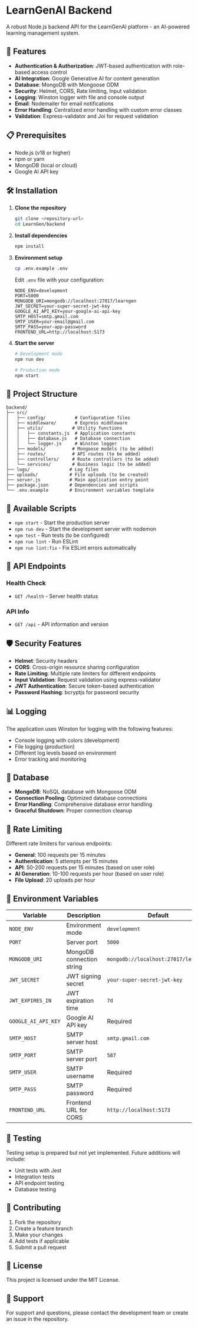 # LearnGenAI Backend

A robust Node.js backend API for the LearnGenAI platform - an AI-powered learning management system.

## 🚀 Features

- **Authentication & Authorization**: JWT-based authentication with role-based access control
- **AI Integration**: Google Generative AI for content generation
- **Database**: MongoDB with Mongoose ODM
- **Security**: Helmet, CORS, Rate limiting, Input validation
- **Logging**: Winston logger with file and console output
- **Email**: Nodemailer for email notifications
- **Error Handling**: Centralized error handling with custom error classes
- **Validation**: Express-validator and Joi for request validation

## 📋 Prerequisites

- Node.js (v18 or higher)
- npm or yarn
- MongoDB (local or cloud)
- Google AI API key

## 🛠️ Installation

1. **Clone the repository**

   ```bash
   git clone <repository-url>
   cd LearnGen/backend
   ```

2. **Install dependencies**

   ```bash
   npm install
   ```

3. **Environment setup**

   ```bash
   cp .env.example .env
   ```

   Edit `.env` file with your configuration:

   ```env
   NODE_ENV=development
   PORT=5000
   MONGODB_URI=mongodb://localhost:27017/learngen
   JWT_SECRET=your-super-secret-jwt-key
   GOOGLE_AI_API_KEY=your-google-ai-api-key
   SMTP_HOST=smtp.gmail.com
   SMTP_USER=your-email@gmail.com
   SMTP_PASS=your-app-password
   FRONTEND_URL=http://localhost:5173
   ```

4. **Start the server**

   ```bash
   # Development mode
   npm run dev

   # Production mode
   npm start
   ```

## 📁 Project Structure

```
backend/
├── src/
│   ├── config/           # Configuration files
│   ├── middleware/       # Express middleware
│   ├── utils/           # Utility functions
│   │   ├── constants.js  # Application constants
│   │   ├── database.js   # Database connection
│   │   └── logger.js     # Winston logger
│   ├── models/          # Mongoose models (to be added)
│   ├── routes/          # API routes (to be added)
│   ├── controllers/     # Route controllers (to be added)
│   └── services/        # Business logic (to be added)
├── logs/               # Log files
├── uploads/            # File uploads (to be created)
├── server.js           # Main application entry point
├── package.json        # Dependencies and scripts
└── .env.example        # Environment variables template
```

## 🔧 Available Scripts

- `npm start` - Start the production server
- `npm run dev` - Start the development server with nodemon
- `npm test` - Run tests (to be configured)
- `npm run lint` - Run ESLint
- `npm run lint:fix` - Fix ESLint errors automatically

## 🔌 API Endpoints

### Health Check

- `GET /health` - Server health status

### API Info

- `GET /api` - API information and version

## 🛡️ Security Features

- **Helmet**: Security headers
- **CORS**: Cross-origin resource sharing configuration
- **Rate Limiting**: Multiple rate limiters for different endpoints
- **Input Validation**: Request validation using express-validator
- **JWT Authentication**: Secure token-based authentication
- **Password Hashing**: bcryptjs for password security

## 📊 Logging

The application uses Winston for logging with the following features:

- Console logging with colors (development)
- File logging (production)
- Different log levels based on environment
- Error tracking and monitoring

## 🔗 Database

- **MongoDB**: NoSQL database with Mongoose ODM
- **Connection Pooling**: Optimized database connections
- **Error Handling**: Comprehensive database error handling
- **Graceful Shutdown**: Proper connection cleanup

## 🚦 Rate Limiting

Different rate limiters for various endpoints:

- **General**: 100 requests per 15 minutes
- **Authentication**: 5 attempts per 15 minutes
- **API**: 50-200 requests per 15 minutes (based on user role)
- **AI Generation**: 10-100 requests per hour (based on user role)
- **File Upload**: 20 uploads per hour

## 🔐 Environment Variables

| Variable            | Description               | Default                              |
| ------------------- | ------------------------- | ------------------------------------ |
| `NODE_ENV`          | Environment mode          | `development`                        |
| `PORT`              | Server port               | `5000`                               |
| `MONGODB_URI`       | MongoDB connection string | `mongodb://localhost:27017/learngen` |
| `JWT_SECRET`        | JWT signing secret        | `your-super-secret-jwt-key`          |
| `JWT_EXPIRES_IN`    | JWT expiration time       | `7d`                                 |
| `GOOGLE_AI_API_KEY` | Google AI API key         | Required                             |
| `SMTP_HOST`         | SMTP server host          | `smtp.gmail.com`                     |
| `SMTP_PORT`         | SMTP server port          | `587`                                |
| `SMTP_USER`         | SMTP username             | Required                             |
| `SMTP_PASS`         | SMTP password             | Required                             |
| `FRONTEND_URL`      | Frontend URL for CORS     | `http://localhost:5173`              |

## 🧪 Testing

Testing setup is prepared but not yet implemented. Future additions will include:

- Unit tests with Jest
- Integration tests
- API endpoint testing
- Database testing

## 📝 Contributing

1. Fork the repository
2. Create a feature branch
3. Make your changes
4. Add tests if applicable
5. Submit a pull request

## 📄 License

This project is licensed under the MIT License.

## 🤝 Support

For support and questions, please contact the development team or create an issue in the repository.
